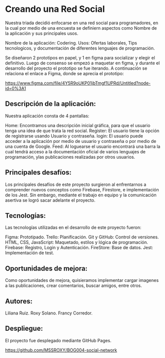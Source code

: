 # Creando una Red Social

Nuestra triada decidió enfocarse en una red social para programadores, en la cual por medio de una encuesta se definiern aspectos como Nombre de la aplicación y sus principales usos. 

Nombre de la aplicación: Codering.
Usos: Ofertas laborales, Tips tecnologicos, y documentación de diferentes lenguajes de programación.

Se diseñaron 2 prototipos en papel, y 1 en figma para socializar y elegir el definitivo. Luego de consenso se empezó a maquetar en figma, y durante el desarrollo del proyecto el prototipo se fue iterando. A  continuación se relaciona el enlace a Figma, donde se aprecia el prototipo:

  https://www.figma.com/file/4Y5R9oUKP01jbTmgf1UPRd/Untitled?node-id=0%3A1

## Descripción de la aplicación:

Nuestra aplicación consta de 4 pantallas: 

Home: Encontramos una descripción inicial gráfica, para que el usuario tenga una idea de que trata la red social.
Register: El usuario tiene la opción de registrarse usando Usuario y contraseña.
login: El usuario puede acceder a la aplicación por medio de usuario y contraseña o por medio de una cuenta de Google.
Feed: Al loguearse el usuario encontrará una barra la cual tendrá acceso a la documentación oficial de varios lenguajes de programación, ylas publicaciones realizadas por otros usuarios.

## Principales desafíos:

Los principales desafíos de este proyecto surgieron al enfrentarnos a comprender nuevos conceptos como Firebase, Firestore, e implementación de los Jest. Sin embargo, mediante el trabajo en equipo y la comunicación asertiva se logró sacar adelante el proyecto.

## Tecnologías:

Las tecnologías utilizadas en el desarrollo de este proyecto fueron:

Figma: Prototipado.
Trello: Planificación.
Git y GitHub: Control de versiones.
HTML, CSS, JavaScript: Maquetado, estilos y lógica de programación.
Firebase: Registro, Login y Autenticación.
FireStore: Base de datos.
Jest: Implementación de test.

## Oportunidades de mejora:

Como oportunidades de mejora, quisieramos implementar cargar imagenes a las publicaciones, crear comentarios, buscar amigos, entre otros.

## Autores:

Liliana Ruiz.
Roxy Solano.
Francy Corredor.

## Despliegue:

El proyecto fue desplegado mediante GitHub Pages.

https://github.com/MSSROXY/BOG004-social-network
